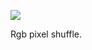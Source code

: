 ![](https://db-feed.s3.amazonaws.com/legacy/Screenshot_from_2020_03_09_09_40_43-1583761275226.png)

Rgb pixel shuffle.
